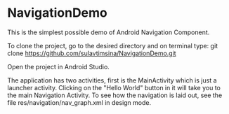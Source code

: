 # NavigationDemo
This is the simplest possible demo of Android Navigation Component.

To clone the project, go to the desired directory and on terminal type:
git clone https://github.com/sulavtimsina/NavigationDemo.git

Open the project in Android Studio.

The application has two activities, first is the MainActivity which is just a launcher activity. 
Clicking on the "Hello World" button in it will take you to the main Navigation Activity. 
To see how the navigation is laid out, see the file res/navigation/nav_graph.xml in design mode.
